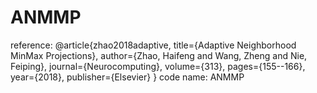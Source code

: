 # ANMMP
reference:
@article{zhao2018adaptive,
  title={Adaptive Neighborhood MinMax Projections},
  author={Zhao, Haifeng and Wang, Zheng and Nie, Feiping},
  journal={Neurocomputing},
  volume={313},
  pages={155--166},
  year={2018},
  publisher={Elsevier}
}
code name: ANMMP
